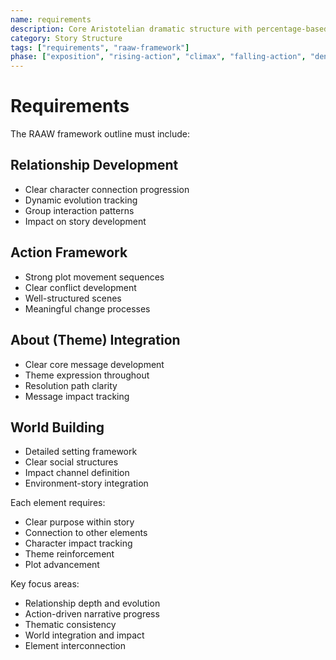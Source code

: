 ```yaml
---
name: requirements
description: Core Aristotelian dramatic structure with percentage-based story stages and character elements
category: Story Structure
tags: ["requirements", "raaw-framework"]
phase: ["exposition", "rising-action", "climax", "falling-action", "denouement"]
---
```


# Requirements

The RAAW framework outline must include:

## Relationship Development

* Clear character connection progression
* Dynamic evolution tracking
* Group interaction patterns
* Impact on story development

## Action Framework

* Strong plot movement sequences
* Clear conflict development
* Well-structured scenes
* Meaningful change processes

## About (Theme) Integration

* Clear core message development
* Theme expression throughout
* Resolution path clarity
* Message impact tracking

## World Building

* Detailed setting framework
* Clear social structures
* Impact channel definition
* Environment-story integration

Each element requires:

* Clear purpose within story
* Connection to other elements
* Character impact tracking
* Theme reinforcement
* Plot advancement

Key focus areas:

* Relationship depth and evolution
* Action-driven narrative progress
* Thematic consistency
* World integration and impact
* Element interconnection
